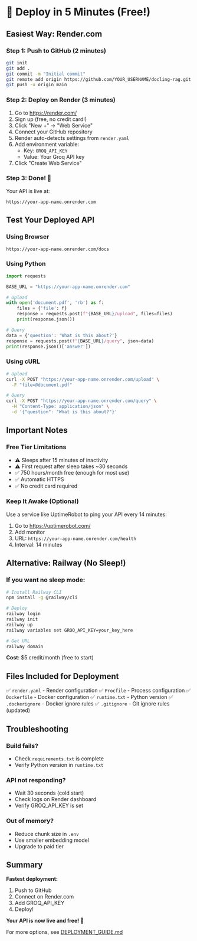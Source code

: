 # 🚀 Deploy in 5 Minutes (Free!)

## Easiest Way: Render.com

### Step 1: Push to GitHub (2 minutes)
```bash
git init
git add .
git commit -m "Initial commit"
git remote add origin https://github.com/YOUR_USERNAME/docling-rag.git
git push -u origin main
```

### Step 2: Deploy on Render (3 minutes)
1. Go to https://render.com/
2. Sign up (free, no credit card!)
3. Click "New +" → "Web Service"
4. Connect your GitHub repository
5. Render auto-detects settings from `render.yaml`
6. Add environment variable:
   - Key: `GROQ_API_KEY`
   - Value: Your Groq API key
7. Click "Create Web Service"

### Step 3: Done! 🎉
Your API is live at:
```
https://your-app-name.onrender.com
```

## Test Your Deployed API

### Using Browser
```
https://your-app-name.onrender.com/docs
```

### Using Python
```python
import requests

BASE_URL = "https://your-app-name.onrender.com"

# Upload
with open('document.pdf', 'rb') as f:
    files = {'file': f}
    response = requests.post(f"{BASE_URL}/upload", files=files)
    print(response.json())

# Query
data = {'question': 'What is this about?'}
response = requests.post(f"{BASE_URL}/query", json=data)
print(response.json()['answer'])
```

### Using cURL
```bash
# Upload
curl -X POST "https://your-app-name.onrender.com/upload" \
  -F "file=@document.pdf"

# Query
curl -X POST "https://your-app-name.onrender.com/query" \
  -H "Content-Type: application/json" \
  -d '{"question": "What is this about?"}'
```

## Important Notes

### Free Tier Limitations
- ⚠️ Sleeps after 15 minutes of inactivity
- ⚠️ First request after sleep takes ~30 seconds
- ✅ 750 hours/month free (enough for most use)
- ✅ Automatic HTTPS
- ✅ No credit card required

### Keep It Awake (Optional)
Use a service like UptimeRobot to ping your API every 14 minutes:
1. Go to https://uptimerobot.com/
2. Add monitor
3. URL: `https://your-app-name.onrender.com/health`
4. Interval: 14 minutes

## Alternative: Railway (No Sleep!)

### If you want no sleep mode:
```bash
# Install Railway CLI
npm install -g @railway/cli

# Deploy
railway login
railway init
railway up
railway variables set GROQ_API_KEY=your_key_here

# Get URL
railway domain
```

**Cost**: $5 credit/month (free to start)

## Files Included for Deployment

✅ `render.yaml` - Render configuration
✅ `Procfile` - Process configuration
✅ `Dockerfile` - Docker configuration
✅ `runtime.txt` - Python version
✅ `.dockerignore` - Docker ignore rules
✅ `.gitignore` - Git ignore rules (updated)

## Troubleshooting

### Build fails?
- Check `requirements.txt` is complete
- Verify Python version in `runtime.txt`

### API not responding?
- Wait 30 seconds (cold start)
- Check logs on Render dashboard
- Verify GROQ_API_KEY is set

### Out of memory?
- Reduce chunk size in `.env`
- Use smaller embedding model
- Upgrade to paid tier

## Summary

**Fastest deployment:**
1. Push to GitHub
2. Connect on Render.com
3. Add GROQ_API_KEY
4. Deploy!

**Your API is now live and free! 🎉**

For more options, see [DEPLOYMENT_GUIDE.md](DEPLOYMENT_GUIDE.md)
